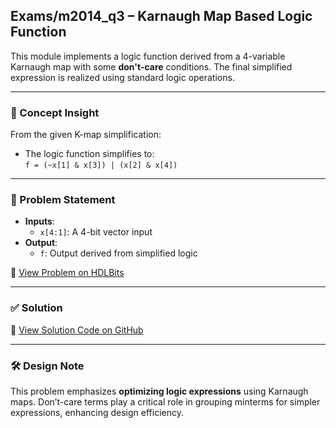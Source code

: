 ## Exams/m2014_q3 – Karnaugh Map Based Logic Function

This module implements a logic function derived from a 4-variable Karnaugh map with some **don't-care** conditions. The final simplified expression is realized using standard logic operations.

---

### 🧠 Concept Insight  
From the given K-map simplification:
- The logic function simplifies to:  
  `f = (~x[1] & x[3]) | (x[2] & x[4])`

---

### 📘 Problem Statement  
- **Inputs**:  
  - `x[4:1]`: A 4-bit vector input  
- **Output**:  
  - `f`: Output derived from simplified logic  

🔗 [View Problem on HDLBits](https://hdlbits.01xz.net/wiki/Exams/m2014_q3)

---

### ✅ Solution  
📄 [View Solution Code on GitHub](https://github.com/EswarAdithya011/HDLBits/blob/main/Problem%20Sets/3.%20Exams/Midterm%202014/Q3.v)

---

### 🛠 Design Note  
This problem emphasizes **optimizing logic expressions** using Karnaugh maps. Don’t-care terms play a critical role in grouping minterms for simpler expressions, enhancing design efficiency.
